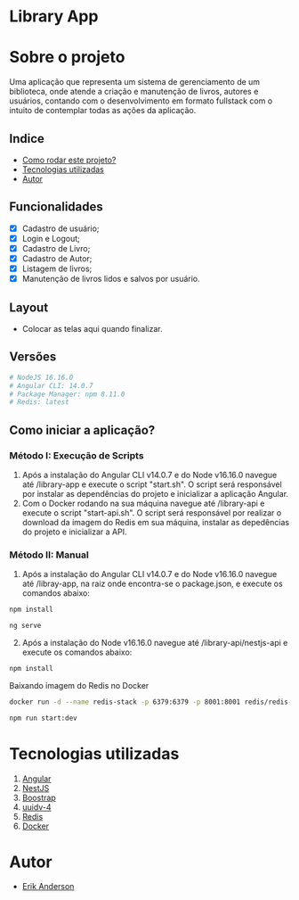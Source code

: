 # Library App
# Sobre o projeto
Uma aplicação que representa um sistema de gerenciamento de um biblioteca, onde atende a criação e manutenção de livros, autores e usuários, contando com o desenvolvimento em formato fullstack com o intuito de contemplar todas as ações da aplicação.
## Indice
- <a href="#rodar">Como rodar este projeto?</a>
- <a href="#tecnologias">Tecnologias utilizadas</a>
- <a href="#autor">Autor</a>
## Funcionalidades
- [x] Cadastro de usuário;
- [x] Login e Logout;
- [x] Cadastro de Livro;
- [x] Cadastro de Autor;
- [x] Listagem de livros;
- [x] Manutenção de livros lidos e salvos por usuário.
## Layout
- Colocar as telas aqui quando finalizar.
## Versões
```bash
# NodeJS 16.16.0
# Angular CLI: 14.0.7
# Package Manager: npm 8.11.0
# Redis: latest
```
## Como iniciar a aplicação?

### Método I: Execução de Scripts
1. Após a instalação do Angular CLI v14.0.7 e do Node v16.16.0 navegue até /library-app e execute o script "start.sh". O script será responsável por instalar as dependências do projeto e inicializar a aplicação Angular.
2. Com o Docker rodando na sua máquina navegue até /library-api e execute o script "start-api.sh". O script será responsável por realizar o download da imagem do Redis em sua máquina, instalar as depedências do projeto e inicializar a API.

### Método II: Manual
1. Após a instalação do Angular CLI v14.0.7 e do Node v16.16.0 navegue até /libray-app, na raiz onde encontra-se o package.json, e execute os comandos abaixo:
```bash
npm install
```
```bash
ng serve
```
2. Após a instalação do Node v16.16.0 navegue até /library-api/nestjs-api e execute os comandos abaixo:
```bash
npm install
```
Baixando imagem do Redis no Docker
```bash
docker run -d --name redis-stack -p 6379:6379 -p 8001:8001 redis/redis-stack:latest 
```
```bash
npm run start:dev
```
# Tecnologias utilizadas
1. [Angular](https://angular.io/)
2. [NestJS](https://nestjs.com/)
3. [Boostrap](https://getbootstrap.com/)
4. [uuidv-4](https://www.npmjs.com/package/uuidv4)
5. [Redis](https://redis.com/pt/)
6. [Docker](https://www.docker.com/)
# Autor
- [Erik Anderson](https://www.linkedin.com/in/erik-de-morais-740a44234/)
